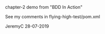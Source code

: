 chapter-2 demo from "BDD In Action"

See my comments in flying-high-test/pom.xml


JeremyC 28-07-2019
